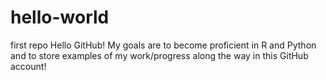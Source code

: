 # hello-world
first repo
Hello GitHub!   My goals are to become proficient in R and Python and to store examples of my work/progress along the way in this GitHub account!
